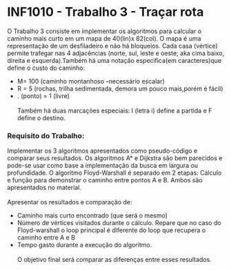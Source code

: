 # INF1010 - Trabalho 3 - Traçar rota

O Trabalho 3 consiste em implementar os algoritmos para calcular o caminho mais curto em um mapa de 40(lin)x 82(col). O mapa é uma representação de um desfiladeiro e não há bloqueios. Cada casa (vértice) permite trafegar nas 4 adjacências (norte, sul, leste e  oeste;  aka  cima  baixo,  direita  e  esquerda).Também há uma notação especifica(em caracteres)que define o custo do caminho:
* M= 100 (caminho montanhoso –necessário escalar)
* R = 5 (rochas, trilha sedimentada, demora um pouco mais,porém é fácil)
* . (ponto) = 1 (livre)
\
\
Também há duas marcações especiais: I (letra i) define a partida e F define o destino.

### Requisito do Trabalho:
Implementar os 3 algoritmos apresentados como pseudo-código e comparar seus resultados. Os algoritmos A* e Dijkstra são bem parecidos e pode-se usar como base a implementação da busca em largura ou profundidade. O algoritmo Floyd-Warshall é separado em 2 etapas: Cálculo e função para demonstrar o caminho entre pontos A e B. Ambos são apresentados no material.
\
\
Apresentar os resultados e comparação de:
* Caminho mais curto encontrado (que será o mesmo)
* Número de vértices visitados durante o cálculo. Repare que no caso do Floyd-warshall o loop principal é diferente do loop que recupera o caminho entre A e B
* Tempo gasto durante a execução do algoritmo.
\
\
O objetivo final será comparar as diferenças entre esses resultados.
